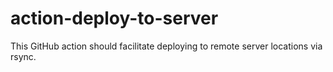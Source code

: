 # action-deploy-to-server
This GitHub action should facilitate deploying to remote server locations via rsync.
